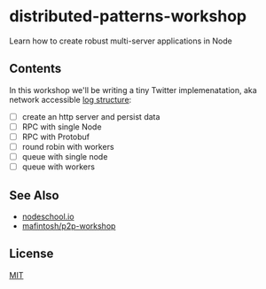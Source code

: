 # distributed-patterns-workshop
Learn how to create robust multi-server applications in Node

## Contents
In this workshop we'll be writing a tiny Twitter implemenatation, aka network
accessible [log structure][log]:
- [ ] create an http server and persist data
- [ ] RPC with single Node
- [ ] RPC with Protobuf
- [ ] round robin with workers
- [ ] queue with single node
- [ ] queue with workers

## See Also
- [nodeschool.io](https://nodeschool.io)
- [mafintosh/p2p-workshop](https://github.com/mafintosh/p2p-workshop)

## License
[MIT](https://tldrlegal.com/license/mit-license)

[log]: https://engineering.linkedin.com/distributed-systems/log-what-every-software-engineer-should-know-about-real-time-datas-unifying
